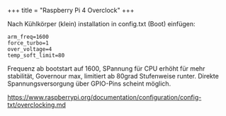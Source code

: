+++
title = "Raspberry Pi 4 Overclock"
+++

Nach Kühlkörper (klein) installation in config.txt (Boot) einfügen:

```
arm_freq=1600
force_turbo=1
over_voltage=4
temp_soft_limit=80
```

Frequenz ab bootstart auf 1600, SPannung für CPU erhöht für mehr
stabilität, Governour max, limitiert ab 80grad Stufenweise runter.
Direkte Spannungsversorgung über GPIO-Pins scheint möglich.

<https://www.raspberrypi.org/documentation/configuration/config-txt/overclocking.md>
